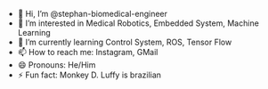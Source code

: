 - 👋 Hi, I’m @stephan-biomedical-engineer
- 👀 I’m interested in Medical Robotics, Embedded System, Machine Learning
- 🌱 I’m currently learning Control System, ROS, Tensor Flow
- 📫 How to reach me: Instagram, GMail
- 😄 Pronouns: He/Him
- ⚡ Fun fact: Monkey D. Luffy is brazilian

<!---
stephan-biomedical-engineer/stephan-biomedical-engineer is a ✨ special ✨ repository because its `README.md` (this file) appears on your GitHub profile.
You can click the Preview link to take a look at your changes.
--->
